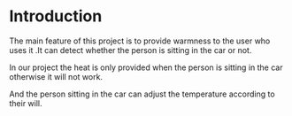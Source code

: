 # Introduction
The main feature of this project is to provide warmness to the user who uses it .It can detect whether the person is sitting in the car or not.

In our project the heat is only provided when the person is sitting in the car otherwise it will not work.

And the person sitting in the car can adjust the temperature according to their will.
